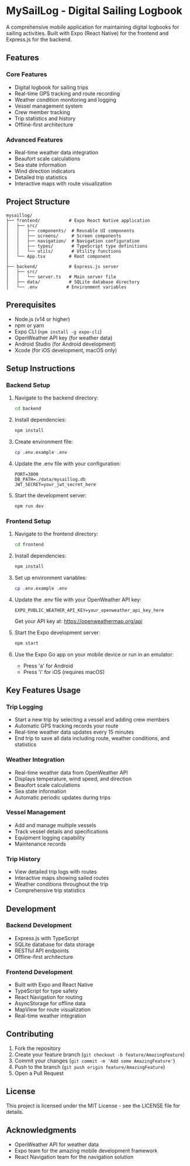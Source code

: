# MySailLog - Digital Sailing Logbook

A comprehensive mobile application for maintaining digital logbooks for sailing activities. Built with Expo (React Native) for the frontend and Express.js for the backend.

## Features

### Core Features
- Digital logbook for sailing trips
- Real-time GPS tracking and route recording
- Weather condition monitoring and logging
- Vessel management system
- Crew member tracking
- Trip statistics and history
- Offline-first architecture

### Advanced Features
- Real-time weather data integration
- Beaufort scale calculations
- Sea state information
- Wind direction indicators
- Detailed trip statistics
- Interactive maps with route visualization

## Project Structure

```
mysaillog/
├── frontend/           # Expo React Native application
│   ├── src/
│   │   ├── components/  # Reusable UI components
│   │   ├── screens/     # Screen components
│   │   ├── navigation/  # Navigation configuration
│   │   ├── types/       # TypeScript type definitions
│   │   └── utils/       # Utility functions
│   └── App.tsx         # Root component
│
├── backend/            # Express.js server
│   ├── src/
│   │   └── server.ts   # Main server file
│   ├── data/           # SQLite database directory
│   └── .env           # Environment variables
```

## Prerequisites

- Node.js (v14 or higher)
- npm or yarn
- Expo CLI (`npm install -g expo-cli`)
- OpenWeather API key (for weather data)
- Android Studio (for Android development)
- Xcode (for iOS development, macOS only)

## Setup Instructions

### Backend Setup

1. Navigate to the backend directory:
   ```bash
   cd backend
   ```

2. Install dependencies:
   ```bash
   npm install
   ```

3. Create environment file:
   ```bash
   cp .env.example .env
   ```

4. Update the .env file with your configuration:
   ```
   PORT=3000
   DB_PATH=./data/mysaillog.db
   JWT_SECRET=your_jwt_secret_here
   ```

5. Start the development server:
   ```bash
   npm run dev
   ```

### Frontend Setup

1. Navigate to the frontend directory:
   ```bash
   cd frontend
   ```

2. Install dependencies:
   ```bash
   npm install
   ```

3. Set up environment variables:
   ```bash
   cp .env.example .env
   ```

4. Update the .env file with your OpenWeather API key:
   ```
   EXPO_PUBLIC_WEATHER_API_KEY=your_openweather_api_key_here
   ```

   Get your API key at: https://openweathermap.org/api

5. Start the Expo development server:
   ```bash
   npm start
   ```

6. Use the Expo Go app on your mobile device or run in an emulator:
   - Press 'a' for Android
   - Press 'i' for iOS (requires macOS)

## Key Features Usage

### Trip Logging
- Start a new trip by selecting a vessel and adding crew members
- Automatic GPS tracking records your route
- Real-time weather data updates every 15 minutes
- End trip to save all data including route, weather conditions, and statistics

### Weather Integration
- Real-time weather data from OpenWeather API
- Displays temperature, wind speed, and direction
- Beaufort scale calculations
- Sea state information
- Automatic periodic updates during trips

### Vessel Management
- Add and manage multiple vessels
- Track vessel details and specifications
- Equipment logging capability
- Maintenance records

### Trip History
- View detailed trip logs with routes
- Interactive maps showing sailed routes
- Weather conditions throughout the trip
- Comprehensive trip statistics

## Development

### Backend Development
- Express.js with TypeScript
- SQLite database for data storage
- RESTful API endpoints
- Offline-first architecture

### Frontend Development
- Built with Expo and React Native
- TypeScript for type safety
- React Navigation for routing
- AsyncStorage for offline data
- MapView for route visualization
- Real-time weather integration

## Contributing

1. Fork the repository
2. Create your feature branch (`git checkout -b feature/AmazingFeature`)
3. Commit your changes (`git commit -m 'Add some AmazingFeature'`)
4. Push to the branch (`git push origin feature/AmazingFeature`)
5. Open a Pull Request

## License

This project is licensed under the MIT License - see the LICENSE file for details.

## Acknowledgments

- OpenWeather API for weather data
- Expo team for the amazing mobile development framework
- React Navigation team for the navigation solution
